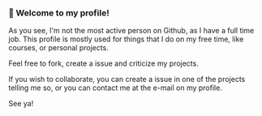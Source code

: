 ### 🦆 Welcome to my profile!

As you see, I'm not the most active person on Github, as I have a full time job.
This profile is mostly used for things that I do on my free time, like courses, or personal projects.

Feel free to fork, create a issue and criticize my projects. 

If you wish to collaborate, you can create a issue in one of the projects telling me so, or you can contact me at the e-mail on my profile.

See ya!
